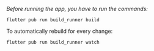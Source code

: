 *Before running the app, you have to run the commands:*
```
flutter pub run build_runner build
```
To automatically rebuild for every change:
```
flutter pub run build_runner watch
```

